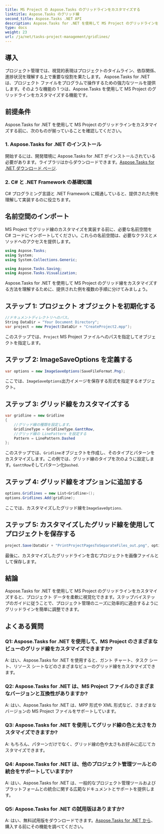 ```yaml
---
title: MS Project の Aspose.Tasks のグリッドラインをカスタマイズする
linktitle: Aspose.Tasks のグリッド線
second_title: Aspose.Tasks .NET API
description: Aspose.Tasks for .NET を使用して MS Project のグリッドラインをカスタマイズする方法を学びます。わかりやすい手順でプロジェクトの視覚化と管理を強化します。
type: docs
weight: 23
url: /ja/net/tasks-project-management/gridlines/
---
```

## 導入

プロジェクト管理では、視覚的表現はプロジェクトのタイムライン、依存関係、進捗状況を理解する上で重要な役割を果たします。 Aspose.Tasks for .NET は、プロジェクト ファイルをプログラムで操作するための強力なツールを提供します。そのような機能の 1 つは、Aspose.Tasks を使用して MS Project のグリッドラインをカスタマイズする機能です。

## 前提条件

Aspose.Tasks for .NET を使用して MS Project のグリッドラインをカスタマイズする前に、次のものが揃っていることを確認してください。

### 1. Aspose.Tasks for .NET のインストール

開始するには、開発環境に Aspose.Tasks for .NET がインストールされている必要があります。ライブラリはからダウンロードできます。[Aspose.Tasks for .NET ダウンロード ページ](https://releases.aspose.com/tasks/net/).

### 2. C# と .NET Framework の基礎知識

C# プログラミング言語と .NET Framework に精通していると、提供された例を理解して実装するのに役立ちます。

## 名前空間のインポート

MS Project でグリッド線のカスタマイズを実装する前に、必要な名前空間を C# コードにインポートしてください。これらの名前空間は、必要なクラスとメソッドへのアクセスを提供します。

```csharp
using Aspose.Tasks;
using System;
using System.Collections.Generic;

using Aspose.Tasks.Saving;
using Aspose.Tasks.Visualization;

```

Aspose.Tasks for .NET を使用して MS Project のグリッド線をカスタマイズする方法を理解するために、提供された例を複数の手順に分けてみましょう。

## ステップ 1: プロジェクト オブジェクトを初期化する

```csharp
//ドキュメントディレクトリへのパス。
String DataDir = "Your Document Directory";
var project = new Project(DataDir + "CreateProject2.mpp");
```

このステップでは、`Project` MS Project ファイルへのパスを指定してオブジェクトを指定します。

## ステップ 2: ImageSaveOptions を定義する

```csharp
var options = new ImageSaveOptions(SaveFileFormat.Png);
```

ここでは、`ImageSaveOptions`出力イメージを保存する形式を指定するオブジェクト。

## ステップ 3: グリッド線をカスタマイズする

```csharp
var gridline = new Gridline
{
	//グリッド線の種類を設定します。
	GridlineType = GridlineType.GanttRow, 
	//グリッド線の LinePattern を設定する
	Pattern = LinePattern.Dashed
};
```

このステップでは、`Gridline`オブジェクトを作成し、そのタイプとパターンをカスタマイズします。この例では、グリッド線のタイプを次のように設定します。`GanttRow`そしてパターン化`Dashed`.

## ステップ 4: グリッド線をオプションに追加する

```csharp
options.Gridlines = new List<Gridline>();
options.Gridlines.Add(gridline);
```

ここでは、カスタマイズしたグリッド線を`ImageSaveOptions`.

## ステップ 5: カスタマイズしたグリッド線を使用してプロジェクトを保存する

```csharp
project.Save(DataDir + "PrintProjectPagesToSeparateFiles_out.png", options);
```

最後に、カスタマイズしたグリッドラインを含むプロジェクトを画像ファイルとして保存します。

## 結論

Aspose.Tasks for .NET を使用して MS Project のグリッドラインをカスタマイズすると、プロジェクト データを柔軟に視覚化できます。ステップバイステップのガイドに従うことで、プロジェクト管理のニーズに効率的に適合するようにグリッドラインを簡単に調整できます。

## よくある質問

### Q1: Aspose.Tasks for .NET を使用して、MS Project のさまざまなビューのグリッド線をカスタマイズできますか?

A: はい、Aspose.Tasks for .NET を使用すると、ガント チャート、タスク シート、リソース シートなどのさまざまなビューのグリッド線をカスタマイズできます。

### Q2: Aspose.Tasks for .NET は、MS Project ファイルのさまざまなバージョンと互換性がありますか?

A: はい、Aspose.Tasks for .NET は、MPP 形式や XML 形式など、さまざまなバージョンの MS Project ファイルをサポートしています。

### Q3: Aspose.Tasks for .NET を使用してグリッド線の色と太さをカスタマイズできますか?

A: もちろん、パターンだけでなく、グリッド線の色や太さもお好みに応じてカスタマイズできます。

### Q4: Aspose.Tasks for .NET は、他のプロジェクト管理ツールとの統合をサポートしていますか?

A: はい、Aspose.Tasks for .NET は、一般的なプロジェクト管理ツールおよびプラットフォームとの統合に関する広範なドキュメントとサポートを提供します。

### Q5: Aspose.Tasks for .NET の試用版はありますか?

 A: はい、無料試用版をダウンロードできます。[Aspose.Tasks for .NET から](https://forum.aspose.com/c/tasks/15)、購入する前にその機能を調べてください。